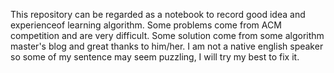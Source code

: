 This repository can be regarded as a notebook to record good idea and experienceof learning algorithm. Some problems come from ACM competition and are very difficult. Some solution come from some algorithm master's blog and great thanks to him/her. I am not a native english speaker so some of my sentence may seem puzzling, I will try my best to fix it.

